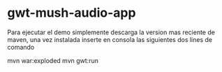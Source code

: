 # gwt-mush-audio-app

Para ejecutar el demo simplemente descarga la version mas reciente de maven, una vez instalada inserte en consola las siguientes dos lines de comando

mvn war:exploded
mvn gwt:run
